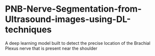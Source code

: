 # PNB-Nerve-Segmentation-from-Ultrasound-images-using-DL-techniques
A deep learning model built to detect the precise location of the Brachial Plexus nerve that is present near the shoulder
